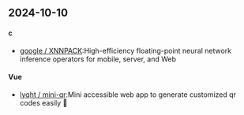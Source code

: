 ## 2024-10-10
#### c
* [google / XNNPACK](https://github.com/google/XNNPACK):High-efficiency floating-point neural network inference operators for mobile, server, and Web
#### Vue
* [lyqht / mini-qr](https://github.com/lyqht/mini-qr):Mini accessible web app to generate customized qr codes easily 👾
